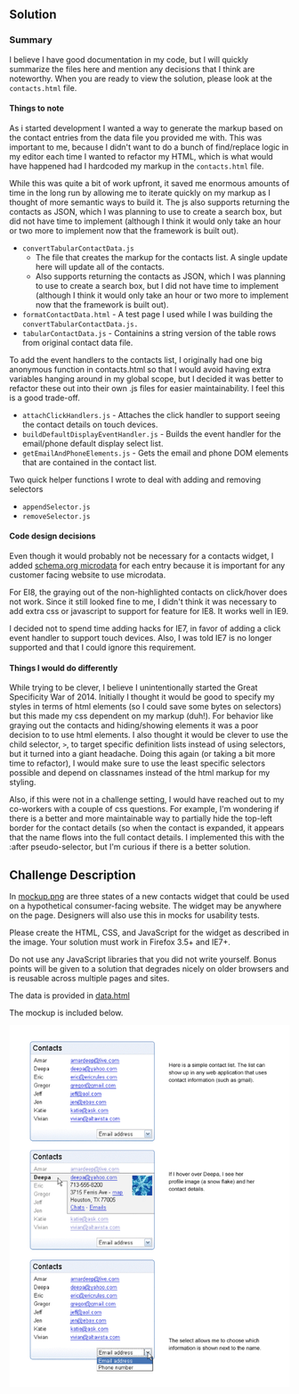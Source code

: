 ## Solution

### Summary

I believe I have good documentation in my code, but I will quickly summarize the files here and mention any
decisions that I think are noteworthy.  When you are ready to view the solution, please look at the 
`contacts.html` file.

#### Things to note

As i started development I wanted a way to generate the markup based on the contact entries from the data file
you provided me with.  This was important to me, because I didn't want to do a bunch of find/replace logic in
my editor each time I wanted to refactor my HTML, which is what would have happened had I hardcoded my markup
in the `contacts.html` file.  

While this was quite a bit of work upfront, it saved me enormous amounts of time
in the long run by allowing me to iterate quickly on my markup as I thought of more semantic ways to build it.
The js also supports returning the contacts as JSON, which I was planning to use to create a search box, but 
did not have time to implement (although I think it would only take an hour or two more to implement now that
the framework is built out).
- `convertTabularContactData.js` 
    - The file that creates the markup for the contacts list. A single update here will update all of the contacts.
    - Also supports returning the contacts as JSON, which I was planning to use to create a search box, but I did 
      not have time to implement (although I think it would only take an hour or two more to implement now that 
      the framework is built out).
- `formatContactData.html` - A test page I used while I was building the `convertTabularContactData.js.`
- `tabularContactData.js` - Containins a string version of the table rows from original contact data file.

To add the event handlers to the contacts list, I originally had one big anonymous function in contacts.html so 
that I would avoid having extra variables hanging around in my global scope, but I decided it was better to 
refactor these out into their own .js files for easier maintainability.  I feel this is a good trade-off.
- `attachClickHandlers.js` - Attaches the click handler to support seeing the contact details on touch devices.
- `buildDefaultDisplayEventHandler.js` - Builds the event handler for the email/phone default display select list.
- `getEmailAndPhoneElements.js` - Gets the email and phone DOM elements that are contained in the contact list.

Two quick helper functions I wrote to deal with adding and removing selectors
- `appendSelector.js`
- `removeSelector.js` 

#### Code design decisions

Even though it would probably not be necessary for a contacts widget, I added [schema.org microdata](http://schema.org/)
for each entry because it is important for any customer facing website to use microdata.

For EI8, the graying out of the non-highlighted contacts on click/hover does not work.  Since it still looked fine to me,
I didn't think it was necessary to add extra css or javascript to support for feature for IE8.  It works well in IE9.

I decided not to spend time adding hacks for IE7, in favor of adding a click event handler to support touch
devices.  Also, I was told IE7 is no longer supported and that I could ignore this requirement.

#### Things I would do differently

While trying to be clever, I believe I unintentionally started the Great Specificity War of 2014.  Initially I 
thought it would be good to specify my styles in terms of html elements (so I could save some bytes on selectors)
but this made my css dependent on my markup (duh!). For behavior like graying out the contacts and hiding/showing
elements it was a poor decision to to use html elements.  I also thought it would be clever to use the child selector,
`>`, to target specific definition lists instead of using selectors, but it turned into a giant headache.
Doing this again (or taking a bit more time to refactor), I would make sure to use the least specific selectors 
possible and depend on classnames instead of the html markup for my styling.

Also, if this were not in a challenge setting, I would have reached out to my co-workers with a couple of css questions.
For example, I'm wondering if there is a better and more maintainable way to partially hide the top-left border for the
contact details (so when the contact is expanded, it appears that the name flows into the full contact details. I 
implemented this with the :after pseudo-selector, but I'm curious if there is a better solution.

## Challenge Description

In [mockup.png](./mockup.png?raw=true) are three states of a new contacts widget that could be used on
a hypothetical consumer-facing website.  The widget may be anywhere on the
page. Designers will also use this in mocks for usability tests.
 
Please create the HTML, CSS, and JavaScript for the widget as described in the
image. Your solution must work in Firefox 3.5+ and IE7+.  

Do not use any JavaScript libraries that you did not write yourself. Bonus 
points will be given to a solution that degrades nicely on older browsers and
is reusable across multiple pages and sites.

The data is provided in [data.html](./data.html)

The mockup is included below.

![Contacts Mockup](./mockup.png?raw=true)